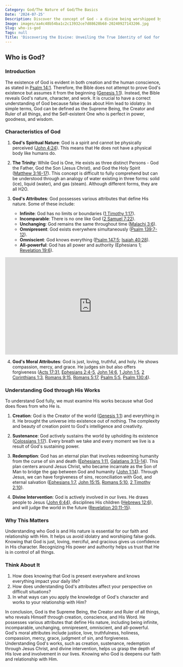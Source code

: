 ```yaml
---
Category: God/The Nature of God/The Basics
Date: '2024-07-25'
Description: Discover the concept of God - a divine being worshipped by various religions worldwide. Explore the significance and beliefs surrounding this omnipotent entity.
Image: images/aa4c48b54ba1c2c13932ce7d88628b68-20240927143206.jpg
Slug: who-is-god
Tags: null
Title: 'Discovering the Divine: Unveiling the True Identity of God for Christian Believers'
---
```


## Who is God?

### Introduction

The existence of God is evident in both creation and the human conscience, as stated in [Psalm 14:1](https://www.bibleref.com/Psalm/14/Psalm-14-1.html). Therefore, the Bible does not attempt to prove God's existence but assumes it from the beginning ([Genesis 1:1](https://www.bibleref.com/Genesis/1/Genesis-1-1.html)). Instead, the Bible reveals God's nature, character, and work. It is crucial to have a correct understanding of God because false ideas about Him lead to idolatry. In simple terms, God can be defined as the Supreme Being, the Creator and Ruler of all things, and the Self-existent One who is perfect in power, goodness, and wisdom.

### Characteristics of God

1. **God's Spiritual Nature**: God is a spirit and cannot be physically perceived ([John 4:24](https://www.bibleref.com/John/4/John-4-24.html)). This means that He does not have a physical body like humans do.

2. **The Trinity**: While God is One, He exists as three distinct Persons - God the Father, God the Son (Jesus Christ), and God the Holy Spirit ([Matthew 3:16-17](https://www.bibleref.com/Matthew/3/Matthew-3-16.html)). This concept is difficult to fully comprehend but can be understood through an analogy of water existing in three forms: solid (ice), liquid (water), and gas (steam). Although different forms, they are all H2O.

3. **God's Attributes**: God possesses various attributes that define His nature. Some of these include:

   - **Infinite**: God has no limits or boundaries ([1 Timothy 1:17](https://www.bibleref.com/1-Timothy/1/1-Timothy-1-17.html)).
   - **Incomparable**: There is no one like God ([2 Samuel 7:22](https://www.bibleref.com/2-Samuel/7/2-Samuel-7-22.html)).
   - **Unchanging**: God remains the same throughout time ([Malachi 3:6](https://www.bibleref.com/Malachi/3/Malachi-3-6.html)).
   - **Omnipresent**: God exists everywhere simultaneously ([Psalm 139:7-12](https://www.bibleref.com/Psalm/139/Psalm-139-7.html)).
   - **Omniscient**: God knows everything ([Psalm 147:5](https://www.bibleref.com/Psalm/147/Psalm-147-5.html); [Isaiah 40:28](https://www.bibleref.com/Isaiah/40/Isaiah-40-28.html)).
   - **All-powerful**: God has all power and authority (Ephesians 1; [Revelation 19:6](https://www.bibleref.com/Revelation/19/Revelation-19-6.html)).


<iframe width="560" height="315" src="https://www.youtube.com/embed/_ie9musGEqQ" frameborder="0" allow="autoplay; encrypted-media" allowfullscreen></iframe>


4. **God's Moral Attributes**: God is just, loving, truthful, and holy. He shows compassion, mercy, and grace. He judges sin but also offers forgiveness ([Acts 17:31](https://www.bibleref.com/Acts/17/Acts-17-31.html), [Ephesians 2:4-5](https://www.bibleref.com/Ephesians/2/Ephesians-2-4.html), [John 14:6](https://www.bibleref.com/John/14/John-14-6.html), [1 John 1:5](https://www.bibleref.com/1-John/1/1-John-1-5.html), [2 Corinthians 1:3](https://www.bibleref.com/2-Corinthians/1/2-Corinthians-1-3.html), [Romans 9:15](https://www.bibleref.com/Romans/9/Romans-9-15.html), [Romans 5:17](https://www.bibleref.com/Romans/5/Romans-5-17.html), [Psalm 5:5](https://www.bibleref.com/Psalm/5/Psalm-5-5.html), [Psalm 130:4](https://www.bibleref.com/Psalm/130/Psalm-130-4.html)).

### Understanding God through His Works

To understand God fully, we must examine His works because what God does flows from who He is.

1. **Creation**: God is the Creator of the world ([Genesis 1:1](https://www.bibleref.com/Genesis/1/Genesis-1-1.html)) and everything in it. He brought the universe into existence out of nothing. The complexity and beauty of creation point to God's intelligence and creativity.

2. **Sustenance**: God actively sustains the world by upholding its existence ([Colossians 1:17](https://www.bibleref.com/Colossians/1/Colossians-1-17.html)). Every breath we take and every moment we live is a result of God's sustaining power.

3. **Redemption**: God has an eternal plan that involves redeeming humanity from the curse of sin and death ([Ephesians 1:11](https://www.bibleref.com/Ephesians/1/Ephesians-1-11.html), [Galatians 3:13-14](https://www.bibleref.com/Galatians/3/Galatians-3-13.html)). This plan centers around Jesus Christ, who became incarnate as the Son of Man to bridge the gap between God and humanity ([John 1:14](https://www.bibleref.com/John/1/John-1-14.html)). Through Jesus, we can have forgiveness of sins, reconciliation with God, and eternal salvation ([Ephesians 1:7](https://www.bibleref.com/Ephesians/1/Ephesians-1-7.html), [John 15:15](https://www.bibleref.com/John/15/John-15-15.html), [Romans 5:10](https://www.bibleref.com/Romans/5/Romans-5-10.html), [2 Timothy 2:10](https://www.bibleref.com/2-Timothy/2/2-Timothy-2-10.html)).

4. **Divine Intervention**: God is actively involved in our lives. He draws people to Jesus ([John 6:44](https://www.bibleref.com/John/6/John-6-44.html)), disciplines His children ([Hebrews 12:6](https://www.bibleref.com/Hebrews/12/Hebrews-12-6.html)), and will judge the world in the future ([Revelation 20:11-15](https://www.bibleref.com/Revelation/20/Revelation-20-11.html)).

### Why This Matters

Understanding who God is and His nature is essential for our faith and relationship with Him. It helps us avoid idolatry and worshiping false gods. Knowing that God is just, loving, merciful, and gracious gives us confidence in His character. Recognizing His power and authority helps us trust that He is in control of all things.

### Think About It

1. How does knowing that God is present everywhere and knows everything impact your daily life?
2. How does understanding God's attributes affect your perspective on difficult situations?
3. In what ways can you apply the knowledge of God's character and works to your relationship with Him?

In conclusion, God is the Supreme Being, the Creator and Ruler of all things, who reveals Himself through creation, conscience, and His Word. He possesses various attributes that define His nature, including being infinite, incomparable, unchanging, omnipresent, omniscient, and all-powerful. God's moral attributes include justice, love, truthfulness, holiness, compassion, mercy, grace, judgment of sin, and forgiveness. Understanding God's works, such as creation, sustenance, redemption through Jesus Christ, and divine intervention, helps us grasp the depth of His love and involvement in our lives. Knowing who God is deepens our faith and relationship with Him.